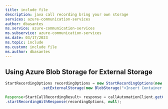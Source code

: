 ```yaml
---
title: include file
description: java call recording bring your own storage
services: azure-communication-services
author: dbasantes
ms.service: azure-communication-services
ms.subservice: azure-communication-services
ms.date: 03/17/2023
ms.topic: include
ms.custom: include file
ms.author: dbasantes
---
```


## Using Azure Blob Storage for External Storage

```java
StartRecordingOptions recordingOptions = new StartRecordingOptions(new ServerCallLocator("<serverCallId>"))
                .setExternalStorage(new BlobStorage("<Insert Container / Blob Uri>"));

Response<StartCallRecordingResult> response = callAutomationClient.getCallRecording()
.startRecordingWithResponse(recordingOptions, null);
```
